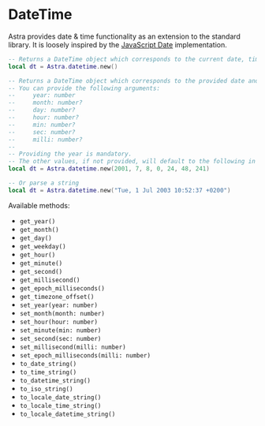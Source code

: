 # DateTime

Astra provides date & time functionality as an extension to the standard library. It is loosely inspired by the [JavaScript Date](https://www.w3schools.com/jsref/jsref_obj_date.asp) implementation.

```lua
-- Returns a DateTime object which corresponds to the current date, time & local offset from UTC.
local dt = Astra.datetime.new()

-- Returns a DateTime object which corresponds to the provided date and/or time arguments & local offset from UTC.
-- You can provide the following arguments:
--     year: number
--     month: number?
--     day: number?
--     hour: number?
--     min: number?
--     sec: number?
--     milli: number?
--
-- Providing the year is mandatory.
-- The other values, if not provided, will default to the following in respective order: 1, 1, 0, 0, 0, 0
local dt = Astra.datetime.new(2001, 7, 8, 0, 24, 48, 241)

-- Or parse a string
local dt = Astra.datetime.new("Tue, 1 Jul 2003 10:52:37 +0200")
```

Available methods:

- `get_year()`
- `get_month()`
- `get_day()`
- `get_weekday()`
- `get_hour()`
- `get_minute()`
- `get_second()`
- `get_millisecond()`
- `get_epoch_milliseconds()`
- `get_timezone_offset()`
- `set_year(year: number)`
- `set_month(month: number)`
- `set_hour(hour: number)`
- `set_minute(min: number)`
- `set_second(sec: number)`
- `set_millisecond(milli: number)`
- `set_epoch_milliseconds(milli: number)`
- `to_date_string()`
- `to_time_string()`
- `to_datetime_string()`
- `to_iso_string()`
- `to_locale_date_string()`
- `to_locale_time_string()`
- `to_locale_datetime_string()`
